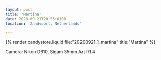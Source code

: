 ```yaml
---
layout: post
title: 'Martina'
date: 2020-09-21T20:53+0100
location: 'Zandvoort, Netherlands'

---
```


{% render candystore.liquid file:"20200921_1_martina" title:"Martina" %}

Camera: Nikon D610, Sigam 35mm Art f/1.4